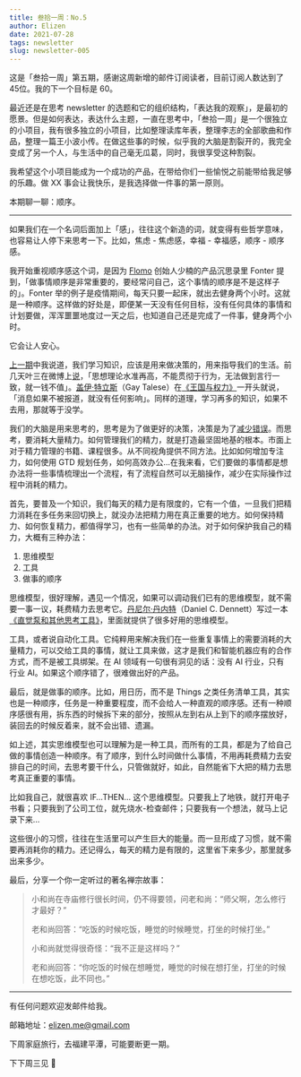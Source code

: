 ```yaml
--- 
title: 叁拾一周：No.5
author: Elizen
date: 2021-07-28
tags: newsletter
slug: newsletter-005
---
```

这是「叁拾一周」第五期，感谢这周新增的邮件订阅读者，目前订阅人数达到了 45位。我的下一个目标是 60。

最近还是在思考 newsletter 的选题和它的组织结构，「表达我的观察」，是最初的愿景。但是如何表达，表达什么主题，一直在思考中，「叁拾一周」是一个很独立的小项目，我有很多独立的小项目，比如整理读库年表，整理李志的全部歌曲和作品，整理一篇王小波小传。在做这些事的时候，似乎我的大脑是割裂开的，我完全变成了另一个人，与生活中的自己毫无瓜葛，同时，我很享受这种割裂。

我希望这个小项目能成为一个成功的产品，在带给你们一些愉悦之前能带给我足够的乐趣。做 XX 事会让我快乐，是我选择做一件事的第一原则。

本期聊一聊：顺序。

---- 

如果我们在一个名词后面加上「感」，往往这个新造的词，就变得有些哲学意味，也容易让人停下来思考一下。比如，焦虑 - 焦虑感，幸福 - 幸福感，顺序 - 顺序感。

我开始重视顺序感这个词，是因为 [Flomo](https://flomoapp.com/register2/?OTgx) 创始人少楠的产品沉思录里 Fonter 提到，「做事情顺序是非常重要的，要经常问自己，这个事情的顺序是不是这样子的」。Fonter 举的例子是疫情期间，每天只要一起床，就出去健身两个小时。这就是一种顺序。这样做的好处是，即便某一天没有任何目标，没有任何具体的事情和计划要做，浑浑噩噩地度过一天之后，也知道自己还是完成了一件事，健身两个小时。

它会让人安心。

[上一期](https://elizen.me/newsletter/2021/07/newsletter-004/)中我说道，我们学习知识，应该是用来做决策的，用来指导我们的生活。前几天叶三在微博上[说](https://weibo.com/1642668845/KqnVQ7rHe)，「思想理论水准再高，不能贯彻于行为，无法做到言行一致，就一钱不值 ​​​」。[盖伊·特立斯](https://en.wikipedia.org/wiki/Gay_Talese)（Gay Talese）在[《王国与权力》](https://book.douban.com/subject/26832725/)一开头就说，「消息如果不被报道，就没有任何影响」。同样的道理，学习再多的知识，如果不去用，那就等于没学。

我们的大脑是用来思考的，思考是为了做更好的决策，决策是为了[减少错误](https://elizen.me/newsletter/2021/07/newsletter-004/)。而思考，要消耗大量精力。如何管理我们的精力，就是打造最坚固地基的根本。市面上对于精力管理的书籍、课程很多。从不同视角提供不同方法。比如如何增加专注力，如何使用 GTD 规划任务，如何高效办公…在我来看，它们要做的事情都是想办法将一些事情梳理出一个流程，有了流程自然可以无脑操作，减少在实际操作过程中消耗的精力。

首先，要普及一个知识，我们每天的精力是有限度的，它有一个值，一旦我们把精力消耗在多任务来回切换上，就没办法把精力用在真正重要的地方。如何保持精力、如何恢复精力，都值得学习，也有一些简单的办法。对于如何保护我自己的精力，大概有三种办法：

1. 思维模型
2. 工具
3. 做事的顺序

思维模型，很好理解，遇见一个情况，如果可以调动我们已有的思维模型，就不需要一事一议，耗费精力去思考它。[丹尼尔·丹内特](http://ase.tufts.edu/cogstud/dennett/)（Daniel C. Dennett）写过一本[《直觉泵和其他思考工具》](https://book.douban.com/subject/30340107/)，里面就提供了很多好用的思维模型。

工具，或者说自动化工具。它纯粹用来解决我们在一些重复事情上的需要消耗的大量精力，可以交给工具的事情，就让工具来做，这才是我们和智能机器应有的合作方式，而不是被工具绑架。在 AI 领域有一句很有洞见的话：没有 AI 行业，只有行业 AI。如果这个顺序错了，很难做出好的产品。

最后，就是做事的顺序。比如，用日历，而不是 Things 之类任务清单工具，其实也是一种顺序，任务是一种重要程度，而不会给人一种直观的顺序感。还有一种顺序感很有用，拆东西的时候拆下来的部分，按照从左到右从上到下的顺序摆放好，装回去的时候反着来，就不会出错、遗漏。

如上述，其实思维模型也可以理解为是一种工具，而所有的工具，都是为了给自己做的事情创造一种顺序。有了顺序，到什么时间做什么事情，不用再耗费精力去安排自己的时间，去思考要干什么，只管做就好，如此，自然能省下大把的精力去思考真正重要的事情。

比如我自己，就很喜欢 IF…THEN… 这个思维模型。只要我上了地铁，就打开电子书看；只要我到了公司工位，就先烧水-检查邮件；只要我有一个想法，就马上记录下来…

这些很小的习惯，往往在生活里可以产生巨大的能量。而一旦形成了习惯，就不需要再消耗你的精力。还记得么，每天的精力是有限的，这里省下来多少，那里就多出来多少。

最后，分享一个你一定听过的著名禅宗故事：

> 小和尚在寺庙修行很长时间，仍不得要领，问老和尚：“师父啊，怎么修行才最好？”
> 
> 老和尚回答：“吃饭的时候吃饭，睡觉的时候睡觉，打坐的时候打坐。”
> 
> 小和尚就觉得很奇怪：“我不正是这样吗？”
> 
> 老和尚回答：“你吃饭的时候在想睡觉，睡觉的时候在想打坐，打坐的时候在想吃饭，此不同也。”

---- 

有任何问题欢迎发邮件给我。

邮箱地址：elizen.me@gmail.com

下周家庭旅行，去福建平潭，可能要断更一期。

下下周三见 👋